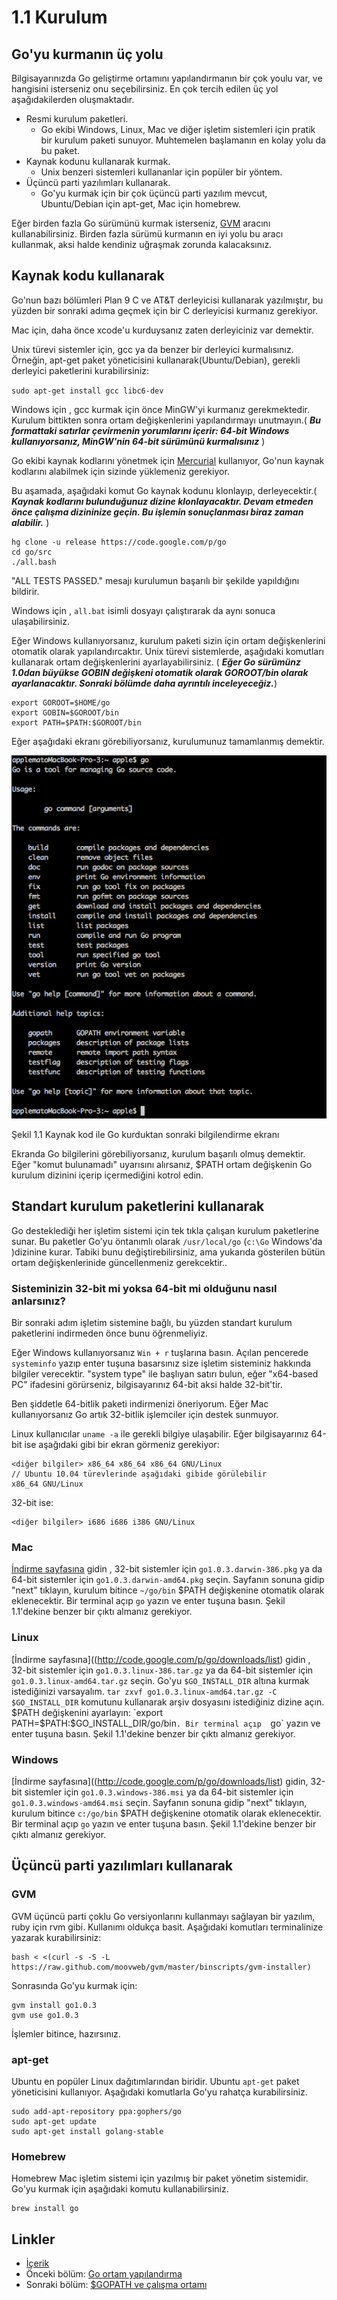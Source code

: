 # 1.1 Kurulum

## Go'yu kurmanın üç yolu

Bilgisayarınızda Go geliştirme ortamını yapılandırmanın bir çok youlu var, ve hangisini isterseniz onu seçebilirsiniz. En çok tercih edilen üç yol aşağıdakilerden oluşmaktadır.


-  Resmi kurulum paketleri.
	- Go ekibi Windows, Linux, Mac ve diğer işletim sistemleri için pratik bir kurulum paketi sunuyor. Muhtemelen başlamanın en kolay yolu da bu paket.
- Kaynak kodunu kullanarak kurmak.
    -  Unix benzeri sistemleri kullananlar için popüler bir yöntem.
- Üçüncü parti yazılımları kullanarak.
	- Go'yu kurmak için bir çok üçüncü parti yazılım mevcut, Ubuntu/Debian için apt-get, Mac için homebrew.
	
Eğer birden fazla Go sürümünü kurmak isterseniz, [GVM](https://github.com/moovweb/gvm) aracını kullanabilirsiniz. Birden fazla sürümü kurmanın en iyi yolu bu aracı kullanmak, aksi halde kendiniz uğraşmak zorunda kalacaksınız.

## Kaynak kodu kullanarak

Go'nun bazı bölümleri Plan 9 C ve AT&T derleyicisi kullanarak yazılmıştır, bu yüzden bir sonraki adıma geçmek için bir C derleyicisi kurmanız gerekiyor.

Mac için, daha önce xcode'u kurduysanız zaten derleyiciniz var demektir.

Unix türevi sistemler için, gcc ya da benzer bir derleyici kurmalısınız. Örneğin, apt-get paket yöneticisini kullanarak(Ubuntu/Debian), gerekli derleyici paketlerini kurabilirsiniz:

 `sudo apt-get install gcc libc6-dev`

Windows için , gcc kurmak için önce MinGW'yi kurmanız gerekmektedir. Kurulum bittikten sonra ortam değişkenlerini yapılandırmayı unutmayın.( ***Bu formattaki satırlar çevirmenin yorumlarını içerir: 64-bit Windows kullanıyorsanız,  MinGW'nin 64-bit sürümünü kurmalısınız*** )

Go ekibi kaynak kodlarını yönetmek için [Mercurial](http://mercurial.selenic.com/downloads/) kullanıyor, Go'nun kaynak kodlarını alabilmek için sizinde yüklemeniz gerekiyor.

Bu aşamada, aşağıdaki komut Go kaynak kodunu klonlayıp, derleyecektir.( ***Kaynak kodlarını bulunduğunuz dizine klonlayacaktır. Devam etmeden önce çalışma dizininize geçin. Bu işlemin sonuçlanması biraz zaman alabilir.*** )

	hg clone -u release https://code.google.com/p/go
	cd go/src
	./all.bash 
	
"ALL TESTS PASSED." mesajı kurulumun başarılı bir şekilde yapıldığını bildirir.

Windows için , `all.bat` isimli dosyayı çalıştırarak da aynı sonuca ulaşabilirsiniz.

Eğer Windows kullanıyorsanız, kurulum paketi sizin için ortam değişkenlerini otomatik olarak yapılandırcaktır. Unix türevi sistemlerde, aşağıdaki komutları kullanarak ortam değişkenlerini ayarlayabilirsiniz. ( ***Eğer Go sürümünz 1.0dan büyükse GOBIN değişkeni otomatik olarak GOROOT/bin olarak ayarlanacaktır. Sonraki bölümde daha ayrıntılı inceleyeceğiz.***)

    export GOROOT=$HOME/go
    export GOBIN=$GOROOT/bin
    export PATH=$PATH:$GOROOT/bin

Eğer aşağıdaki ekranı görebiliyorsanız, kurulumunuz tamamlanmış demektir.

![](images/1.1.mac.png?raw=true)

Şekil 1.1 Kaynak kod ile Go kurduktan sonraki bilgilendirme ekranı

Ekranda Go bilgilerini görebiliyorsanız, kurulum başarılı olmuş demektir. Eğer "komut bulunamadı" uyarısını alırsanız, $PATH ortam değişkenin Go kurulum dizinini içerip içermediğini kotrol edin.

## Standart kurulum paketlerini kullanarak
Go desteklediği her işletim sistemi için tek tıkla çalışan kurulum paketlerine sunar. Bu paketler Go'yu öntanımlı olarak `/usr/local/go` (`c:\Go`  Windows'da )dizinine kurar. Tabiki bunu değiştirebilirsiniz, ama yukarıda gösterilen bütün ortam değişkenlerinide güncellenmeniz gerekcektir..

### Sisteminizin 32-bit mi yoksa 64-bit mi olduğunu nasıl anlarsınız?

Bir sonraki adım işletim sistemine bağlı, bu yüzden standart kurulum paketlerini indirmeden önce bunu öğrenmeliyiz.

Eğer Windows kullanıyorsanız `Win + r` tuşlarına basın. Açılan pencerede `systeminfo` yazıp enter tuşuna basarsınız size işletim sisteminiz hakkında bilgiler verecektir. "system type" ile başlıyan satırı bulun, eğer "x64-based PC" ifadesini görürseniz, bilgisayarınız 64-bit aksi halde 32-bit'tir.

Ben şiddetle 64-bitlik paketi indirmenizi öneriyorum. Eğer Mac kullanıyorsanız Go artık 32-bitlik işlemciler için destek sunmuyor.

Linux kullanıcılar  `uname -a` ile gerekli bilgiye ulaşabilir.
Eğer bilgisayarınız 64-bit ise aşağıdaki gibi bir ekran görmeniz gerekiyor:

    <diğer bilgiler> x86_64 x86_64 x86_64 GNU/Linux
    // Ubuntu 10.04 türevlerinde aşağıdaki gibide görülebilir
    x86_64 GNU/Linux

32-bit ise:

    <diğer bilgiler> i686 i686 i386 GNU/Linux

### Mac

[İndirme sayfasına](http://code.google.com/p/go/downloads/list) gidin , 32-bit sistemler için `go1.0.3.darwin-386.pkg` ya da 64-bit sistemler için `go1.0.3.darwin-amd64.pkg` seçin. Sayfanın sonuna gidip "next" tıklayın, kurulum bitince  `~/go/bin` $PATH değişkenine otomatik olarak eklenecektir. Bir terminal açıp  `go` yazın ve enter tuşuna basın. Şekil 1.1'dekine benzer bir çıktı almanız gerekiyor.

### Linux

[İndirme sayfasına]((http://code.google.com/p/go/downloads/list) gidin , 32-bit sistemler için `go1.0.3.linux-386.tar.gz` ya da 64-bit sistemler için  `go1.0.3.linux-amd64.tar.gz` seçin. Go'yu `$GO_INSTALL_DIR` altına kurmak istediğinizi varsayalım. `tar zxvf go1.0.3.linux-amd64.tar.gz -C $GO_INSTALL_DIR` komutunu kullanarak arşiv dosyasını istediğiniz dizine açın. $PATH değişkenini ayarlayın: `export PATH=$PATH:$GO_INSTALL_DIR/go/bin`. Bir terminal açıp  `go` yazın ve enter tuşuna basın. Şekil 1.1'dekine benzer bir çıktı almanız gerekiyor.

### Windows

[İndirme sayfasına]((http://code.google.com/p/go/downloads/list) gidin, 32-bit sistemler için `go1.0.3.windows-386.msi` ya da 64-bit sistemler için  `go1.0.3.windows-amd64.msi` seçin. Sayfanın sonuna gidip "next" tıklayın, kurulum bitince  `c:/go/bin` $PATH değişkenine otomatik olarak eklenecektir. Bir terminal açıp  `go` yazın ve enter tuşuna basın. Şekil 1.1'dekine benzer bir çıktı almanız gerekiyor.

## Üçüncü parti yazılımları kullanarak

### GVM

GVM üçüncü parti çoklu Go versiyonlarını kullanmayı sağlayan bir yazılım, ruby için rvm gibi. Kullanımı oldukça basit. Aşağıdaki komutları terminalinize yazarak kurabilirsiniz:

    bash < <(curl -s -S -L https://raw.github.com/moovweb/gvm/master/binscripts/gvm-installer)

Sonrasında Go'yu kurmak için:

    gvm install go1.0.3
    gvm use go1.0.3

İşlemler bitince, hazırsınız.

### apt-get

Ubuntu en popüler Linux dağıtımlarından biridir. Ubuntu `apt-get` paket yöneticisini kullanıyor. Aşağıdaki komutlarla Go'yu rahatça kurabilirsiniz.

    sudo add-apt-repository ppa:gophers/go
    sudo apt-get update
    sudo apt-get install golang-stable

### Homebrew

Homebrew Mac işletim sistemi için yazılmış bir paket yönetim sistemidir. Go'yu kurmak için aşağıdaki komutu kullanabilirsiniz.

    brew install go

## Linkler

- [İçerik](preface.md)
- Önceki bölüm: [Go ortam yapılandırma](01.0.md)
- Sonraki bölüm: [$GOPATH ve çalışma ortamı](01.2.md)
